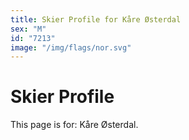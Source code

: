 ```yaml
---
title: Skier Profile for Kåre Østerdal
sex: "M"
id: "7213"
image: "/img/flags/nor.svg" 
---
```


# Skier Profile

This page is for: Kåre Østerdal.
    